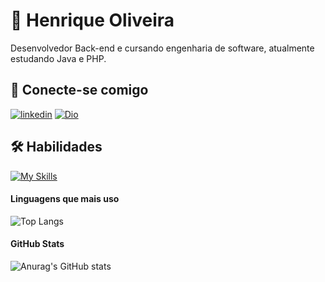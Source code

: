 

# 🧠 Henrique Oliveira
Desenvolvedor Back-end e cursando engenharia de software, atualmente estudando Java e PHP.


## 🔗 Conecte-se comigo

[![linkedin](https://img.shields.io/badge/linkedin-black?style=for-the-badge)](https://www.linkedin.com/in/henrique-oliveira-de-santana/) 
[![Dio](https://img.shields.io/badge/Meu_perfil_na_Dio-black?style=for-the-badge)](https://www.dio.me/users/henriqueosantana06)



## 🛠 Habilidades

[![My Skills](https://skillicons.dev/icons?i=html,css,php,laravel,js,jquery,vue,java,spring)](https://skillicons.dev)

#### Linguagens que  mais uso
 
![Top Langs](https://github-readme-stats-git-masterrstaa-rickstaa.vercel.app/api/top-langs/?username=Henrique-O-Santana&theme=neon&hide_title=true&text_color=FFF&layout=compact)

#### GitHub Stats

![Anurag's GitHub stats](https://github-readme-stats.vercel.app/api?username=Henrique-O-Santana&show_icons=true&theme=neon&hide_title=true&text_color=FFF&icon_color=37ebf3&hide=stars)




<!--
**Henrique-O-Santana/Henrique-O-Santana** is a ✨ _special_ ✨ repository because its `README.md` (this file) appears on your GitHub profile.

Here are some ideas to get you started:

- 🔭 I’m currently working on ...
- 🌱 I’m currently learning ...
- 👯 I’m looking to collaborate on ...
- 🤔 I’m looking for help with ...
- 💬 Ask me about ...
- 📫 How to reach me: ...
- 😄 Pronouns: ...
- ⚡ Fun fact: ...
-->
